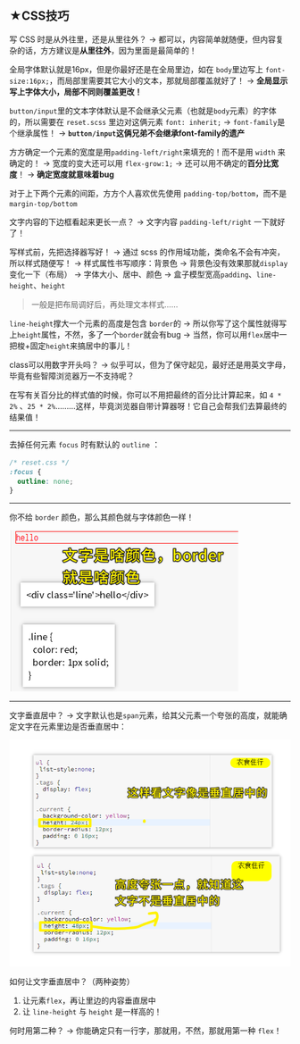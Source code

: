 ## ★CSS技巧

写 CSS 时是从外往里，还是从里往外？ -> 都可以，内容简单就随便，但内容复杂的话，方方建议是**从里往外**，因为里面是最简单的！

全局字体默认就是16px，但是你最好还是在全局里边，如在 `body`里边写上 `font-size:16px;`，而局部里需要其它大小的文本，那就局部覆盖就好了！ -> **全局显示写上字体大小，局部不同则覆盖更改！**

`button/input`里的文本字体默认是不会继承父元素（也就是`body`元素）的字体的，所以需要在 `reset.scss` 里边对这俩元素 `font: inherit;` -> `font-family`是个继承属性！ -> **`button/input`这俩兄弟不会继承font-family的遗产**

方方确定一个元素的宽度是用`padding-left/right`来填充的！而不是用 `width` 来确定的！ -> 宽度的变大还可以用 `flex-grow:1;` -> 还可以用不确定的**百分比宽度**！
 -> **确定宽度就意味着bug**

对于上下两个元素的间距，方方个人喜欢优先使用 `padding-top/bottom`，而不是 `margin-top/bottom`

文字内容的下边框看起来更长一点？ -> 文字内容 `padding-left/right` 一下就好了！

写样式前，先把选择器写好！ -> 通过 scss 的作用域功能，类命名不会有冲突，所以样式随便写！ -> 样式属性书写顺序：背景色 -> 背景色没有效果那就`display`变化一下（布局） -> 字体大小、居中、颜色 -> 盒子模型宽高`padding`、`line-height`、`height`

> 一般是把布局调好后，再处理文本样式……


`line-height`撑大一个元素的高度是包含 `border`的 -> 所以你写了这个属性就得写上`height`属性，不然，多了一个`border`就会有bug -> 当然，你可以用`flex`居中一把梭+固定`height`来搞居中的事儿！

class可以用数字开头吗？ -> 似乎可以，但为了保守起见，最好还是用英文字母，毕竟有些智障浏览器万一不支持呢？

在写有关百分比的样式值的时候，你可以不用把最终的百分比计算起来，如 `4 * 2%` 、`25 * 2%`………这样，毕竟浏览器自带计算器呀！它自己会帮我们去算最终的结果值！



---

去掉任何元素 `focus` 时有默认的 `outline` ：

``` css
/* reset.css */
:focus {
  outline: none;
}
```

---

你不给 `border` 颜色，那么其颜色就与字体颜色一样！

![border颜色](assets/img/2020-08-26-16-48-13.png)

---

文字垂直居中？ -> 文字默认也是`span`元素，给其父元素一个夸张的高度，就能确定文字在元素里边是否垂直居中：

![文字垂直居中](assets/img/2020-08-26-12-55-57.png)

如何让文字垂直居中？（两种姿势）

1. 让元素`flex`，再让里边的内容垂直居中
2. 让 `line-height` 与 `height` 是一样高的！

何时用第二种？ -> 你能确定只有一行字，那就用，不然，那就用第一种 `flex`！
